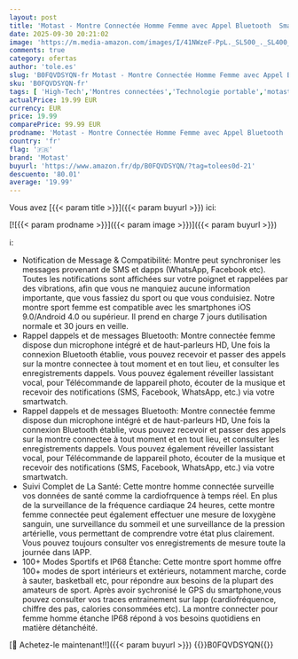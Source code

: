 ```yaml
---
layout: post
title: 'Motast - Montre Connectée Homme Femme avec Appel Bluetooth  Smartwatch 1.96" HD Montre Sport avec Podometre Moniteur Sommeil Cardiofréquencemètre 100+ Sportifs Intelligente Bracelet Connecté pour Android/iOS'
date: 2025-09-30 20:21:02
image: 'https://m.media-amazon.com/images/I/41NWzeF-PpL._SL500_._SL400_.jpg'
comments: true
category: ofertas
author: 'tole.es'
slug: 'B0FQVDSYQN-fr Motast - Montre Connectée Homme Femme avec Appel Bluetooth...'
sku: 'B0FQVDSYQN-fr'
tags: [ 'High-Tech','Montres connectées','Technologie portable','motast','🇫🇷', ]
actualPrice: 19.99 EUR
currency: EUR
price: 19.99
comparePrice: 99.99 EUR
prodname: 'Motast - Montre Connectée Homme Femme avec Appel Bluetooth  Smartwatch 1.96" HD Montre Sport avec Podometre Moniteur Sommeil Cardiofréquencemètre 100+ Sportifs Intelligente Bracelet Connecté pour Android/iOS'
country: 'fr'
flag: '🇫🇷'
brand: 'Motast'
buyurl: 'https://www.amazon.fr/dp/B0FQVDSYQN/?tag=tolees0d-21'
descuento: '80.01'
average: '19.99'
---
```


Vous avez [{{< param title >}}]({{< param buyurl >}}) ici:

[![{{< param prodname >}}]({{< param image >}})]({{< param buyurl >}})

ℹ️:

- Notification de Message & Compatibilité: Montre peut synchroniser les messages provenant de SMS et dapps (WhatsApp, Facebook etc). Toutes les notifications sont affichées sur votre poignet et rappelées par des vibrations, afin que vous ne manquiez aucune information importante, que vous fassiez du sport ou que vous conduisiez. Notre montre sport femme est compatible avec les smartphones iOS 9.0/Android 4.0 ou supérieur. Il prend en charge 7 jours dutilisation normale et 30 jours en veille.
- Rappel dappels et de messages Bluetooth: Montre connectée femme dispose dun microphone intégré et de haut-parleurs HD, Une fois la connexion Bluetooth établie, vous pouvez recevoir et passer des appels sur la montre connectee à tout moment et en tout lieu, et consulter les enregistrements dappels. Vous pouvez également réveiller lassistant vocal, pour Télécommande de lappareil photo, écouter de la musique et recevoir des notifications (SMS, Facebook, WhatsApp, etc.) via votre smartwatch.
- Rappel dappels et de messages Bluetooth: Montre connectée femme dispose dun microphone intégré et de haut-parleurs HD, Une fois la connexion Bluetooth établie, vous pouvez recevoir et passer des appels sur la montre connectee à tout moment et en tout lieu, et consulter les enregistrements dappels. Vous pouvez également réveiller lassistant vocal, pour Télécommande de lappareil photo, écouter de la musique et recevoir des notifications (SMS, Facebook, WhatsApp, etc.) via votre smartwatch.
- Suivi Complet de La Santé: Cette montre homme connectée surveille vos données de santé comme la cardiofrquence à temps réel. En plus de la surveillance de la fréquence cardiaque 24 heures, cette montre femme connectée peut également effectuer une mesure de loxygène sanguin, une surveillance du sommeil et une surveillance de la pression artérielle, vous permettant de comprendre votre état plus clairement. Vous pouvez toujours consulter vos enregistrements de mesure toute la journée dans lAPP.
- 100+ Modes Sportifs et IP68 Étanche: Cette montre sport homme offre 100+ modes de sport intérieurs et extérieurs, notamment marche, corde à sauter, basketball etc, pour répondre aux besoins de la plupart des amateurs de sport. Après avoir sychronisé le GPS du smartphone,vous pouvez consulter vos traces entrainement sur lapp (cardiofréquence, chiffre des pas, calories consommées etc). La montre connecter pour femme homme étanche IP68 répond à vos besoins quotidiens en matière détanchéité.

[🛒 Achetez-le maintenant!!]({{< param buyurl >}})
{{<world>}}B0FQVDSYQN{{</world>}}
